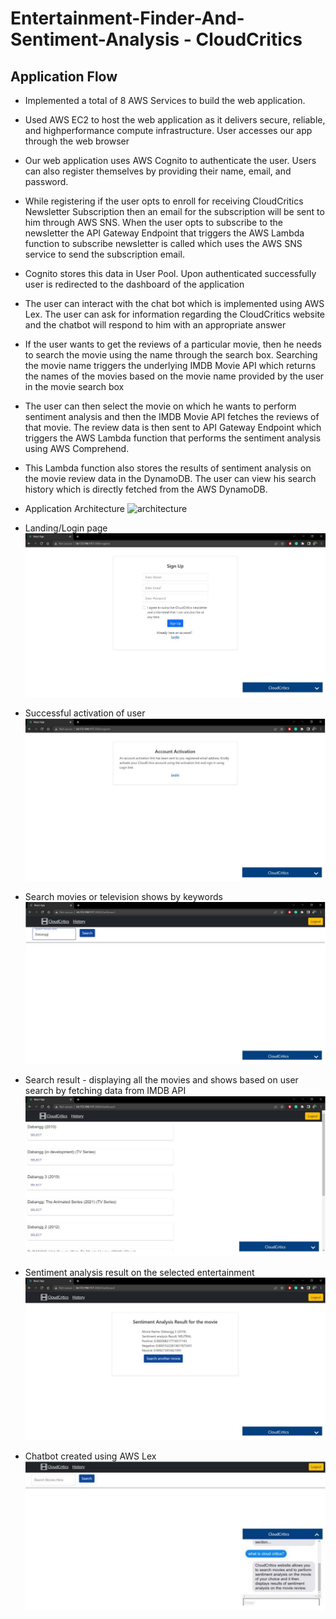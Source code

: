 # Entertainment-Finder-And-Sentiment-Analysis - CloudCritics

## Application Flow
- Implemented a total of 8 AWS Services to build the web application. 
- Used AWS EC2 to host the web application as it delivers secure, reliable, and highperformance compute infrastructure. User accesses our app through the web browser
- Our web application uses AWS Cognito to authenticate the user. Users can also register themselves by providing their name, email, and password. 
- While registering if the user opts to enroll for receiving CloudCritics Newsletter Subscription then an email for the subscription will be sent to him through AWS SNS. When the user opts to subscribe to the newsletter the API Gateway Endpoint that triggers the AWS Lambda function to subscribe newsletter is called which uses the AWS SNS service to send the subscription email. 
- Cognito stores this data in User Pool. Upon authenticated successfully user is redirected to the dashboard of the application
- The user can interact with the chat bot which is implemented using AWS Lex. The user can ask for information regarding the CloudCritics website and the chatbot will respond to him with an appropriate answer
- If the user wants to get the reviews of a particular movie, then he needs to search the movie using the name through the search box. Searching the movie name triggers the underlying IMDB Movie API which returns the names of the movies based on the movie name provided by the user in the movie search box
- The user can then select the movie on which he wants to perform sentiment analysis and then the IMDB Movie API fetches the reviews of that movie. The review data is then sent to API Gateway Endpoint which triggers the AWS Lambda function that performs the sentiment analysis using AWS Comprehend. 
- This Lambda function also stores the results of sentiment analysis on the movie review data in the DynamoDB. The user can view his search history which is directly fetched from the AWS DynamoDB.


- Application Architecture
![architecture](images/7.jpg)

- Landing/Login page\
![Dashboard](images/1.jpg)

- Successful activation of user\
![activation](images/2.jpg)

- Search movies or television shows by keywords\
![Search](images/3.jpg)

- Search result - displaying all the movies and shows based on user search by fetching data from IMDB API\
![Search result](images/4.jpg)

- Sentiment analysis result on the selected entertainment\
![sentiment](images/5.jpg)

- Chatbot created using AWS Lex\
![Lex bot](images/6.jpg)
